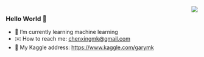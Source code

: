 <img align="right" src="https://github-readme-stats.vercel.app/api?username=GaryMK" />

### Hello World 👋

- :orange_book: I’m currently learning machine learning
- :envelope: How to reach me: chenxingmk@gmail.com
- :hammer: My Kaggle address: https://www.kaggle.com/garymk

<!--
**GaryMK/GaryMK** is a ✨ _special_ ✨ repository because its `README.md` (this file) appears on your GitHub profile.

Here are some ideas to get you started:

- 🔭 I’m currently working on ...
- 🌱 I’m currently learning ...
- 👯 I’m looking to collaborate on ...
- 🤔 I’m looking for help with ...
- 💬 Ask me about ...
- 📫 How to reach me: ...
- 😄 Pronouns: ...
- ⚡ Fun fact: ...
-->
